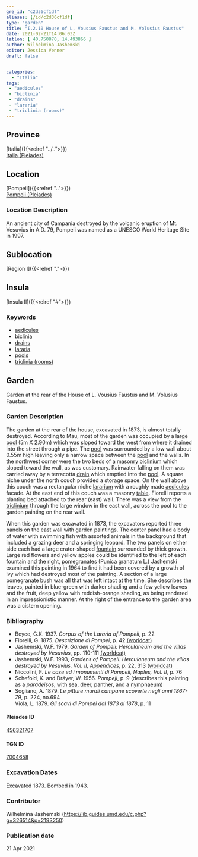 ```yaml
---
gre_id: "c2d36cf1df"
aliases: [/id/c2d36cf1df]
type: "garden"
title: "I.2.10 House of L. Vousius Faustus and M. Volusius Faustus"
date: 2021-02-21T14:06:03Z
latlon: [ 40.750870, 14.493866 ]
author: Wilhelmina Jashemski
editor: Jessica Venner
draft: false


categories:
  - "Italia"
tags:
 - "aedicules"
 - "biclinia"
 - "drains"
 - "lararia"
 - "triclinia (rooms)"
---
```


## Province
[Italia]({{<relref "../..">}}) \
[Italia (Pleiades)](https://pleiades.stoa.org/places/1052)

## Location
[Pompeii]({{<relref "..">}}) \
[Pompeii (Pleiades)](https://pleiades.stoa.org/places/433032)


### Location Description
An ancient city of Campania destroyed by the volcanic eruption of Mt. Vesuvius in A.D. 79, Pompeii was named as a UNESCO World Heritage Site in 1997.

## Sublocation
[Region I]({{<relref ".">}})
## Insula
[Insula II]({{<relref "#">}})

### Keywords
- [aedicules](http://vocab.getty.edu/page/aat/300002574)
- [biclinia](http://vocab.getty.edu/page/aat/300170371)
- [drains](http://vocab.getty.edu/page/aat/300052564)
- [lararia](http://vocab.getty.edu/page/aat/300400600)
- [pools](http://vocab.getty.edu/page/aat/300008692)
- [triclinia (rooms)](http://vocab.getty.edu/page/aat/300004359)

## Garden
Garden at the rear of the House of L. Vousius Faustus and M. Volusius Faustus.

### Garden Description
The garden at the rear of the house, excavated in 1873, is almost totally destroyed. According to Mau, most of the garden was occupied by a large [pool](http://vocab.getty.edu/page/aat/300008692) (5m X 2.90m) which was sloped toward the west from where it drained into the street through a pipe. The [pool](http://vocab.getty.edu/page/aat/300008692) was surrounded by a low wall about 0.55m high leaving only a narrow space between the [pool](http://vocab.getty.edu/page/aat/300008692) and the walls. In the northwest corner were the two beds of a masonry [biclinium](http://vocab.getty.edu/page/aat/300170371) which sloped toward the wall, as was customary. Rainwater falling on them was carried away by a terracotta [drain](http://vocab.getty.edu/page/aat/300052564) which emptied into the [pool](http://vocab.getty.edu/page/aat/300008692). A square niche under the north couch provided a storage space. On the wall above this couch was a rectangular niche [lararium](http://vocab.getty.edu/page/aat/300400600) with a roughly made [aedicules](http://vocab.getty.edu/page/aat/300002574) facade. At the east end of this couch was a masonry [table](http://vocab.getty.edu/page/aat/300039548). Fiorelli reports a planting bed attached to the rear (east) wall. There was a view from the [triclinium](http://vocab.getty.edu/page/aat/300004359) through the large window in the east wall, across the pool to the garden painting on the rear wall.  

When this garden was excavated in 1873, the excavators reported three panels on the east wall with garden paintings. The center panel had a body of water with swimming fish with assorted animals in the background that included a grazing deer and a springing leopard. The two panels on either side each had a large crater-shaped [fountain](http://vocab.getty.edu/page/aat/300006179) surrounded by thick growth. Large red flowers and yellow apples could be identified to the left of each fountain and the right, pomegranates (Punica granatum L.) Jashemski examined this painting in 1964 to find it had been covered by a growth of ivy which had destroyed most of the painting. A section of a large pomegranate bush was all that was left intact at the time. She describes the leaves, painted in blue-green with darker shading and a few yellow leaves and the fruit, deep yellow with reddish-orange shading, as being rendered in an impressionistic manner. At the right of the entrance to the garden area was a cistern opening.


### Bibliography

* Boyce, G.K. 1937. *Corpus of the Lararia of Pompeii*, p. 22
* Fiorelli, G. 1875. *Descrizione di Pompei*, p. 42 [(worldcat)](https://www.worldcat.org/title/descrizione-di-pompei/oclc/9528380)   
* Jashemski, W.F. 1979, *Garden of Pompeii: Herculaneum and the villas destroyed by Vesuvius*, pp. 110-111 [(worldcat)](https://www.worldcat.org/title/gardens-of-pompeii-1/oclc/312003872&referer=brief_results)  
* Jashemski, W.F. 1993, *Gardens of Pompeii: Herculaneum and the villas destroyed by Vesuvius. Vol. II, Appendices*, p. 22, 313   [(worldcat)](https://www.worldcat.org/title/gardens-of-pompeii-herculaneum-and-the-villas-destroyed-by-vesuvius-volume-2-appendices/oclc/222353569)  
* Niccolini, F. *Le case ed i monumenti di Pompeii, Naples, Vol. II*, p. 76   
* Schefold, K. and Dräyer, W. 1956. *Pompeji*, p. 9 (describes this painting as a *paradeisos*, with sea, deer, panther, and a nymphaeum)  
* Sogliano, A. 1879. *Le pitture murali campane scoverte negli anni 1867-79*, p. 224, no.694  
Viola, L. 1879. *Gli scavi di Pompei dal 1873 al 1878*, p. 11  


<!--#### Periodo ID-->

<!-- [PERIODO_ID](https://pleiades.stoa.org/places/PLEIADES_ID) -->

#### Pleiades ID
[456321707](https://pleiades.stoa.org/places/456321707)

#### TGN ID
[7004658](http://vocab.getty.edu/page/tgn/7004658)

###  Excavation Dates
Excavated 1873. Bombed in 1943.

### Contributor
Wilhelmina Jashemski (https://lib.guides.umd.edu/c.php?g=326514&p=2193250)


### Publication date

21 Apr 2021

<!-- DATE -->
